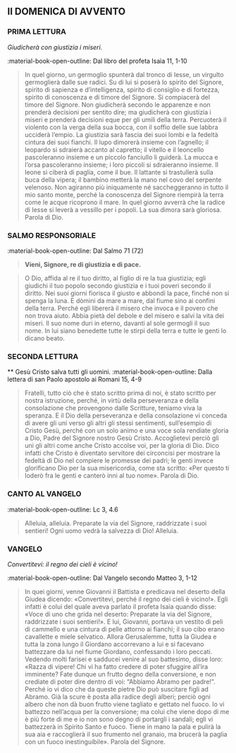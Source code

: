 ## II DOMENICA DI AVVENTO
> 
### PRIMA LETTURA
*Giudicherà con giustizia i miseri.*

:material-book-open-outline: Dal libro del profeta Isaìa
11, 1-10

> In quel giorno, un germoglio spunterà dal tronco di Iesse, un virgulto germoglierà dalle sue radici. Su di lui si poserà lo spirito del Signore, spirito di sapienza e d’intelligenza, spirito di consiglio e di fortezza, spirito di conoscenza e di timore del Signore. Si compiacerà del timore del Signore. Non giudicherà secondo le apparenze e non prenderà decisioni per sentito dire; ma giudicherà con giustizia i miseri e prenderà decisioni eque per gli umili della terra. Percuoterà il violento con la verga della sua bocca, con il soffio delle sue labbra ucciderà l’empio. La giustizia sarà fascia dei suoi lombi e la fedeltà cintura dei suoi fianchi. Il lupo dimorerà insieme con l’agnello; il leopardo si sdraierà accanto al capretto; il vitello e il leoncello pascoleranno insieme e un piccolo fanciullo li guiderà. La mucca e l’orsa pascoleranno insieme; i loro piccoli si sdraieranno insieme. Il leone si ciberà di paglia, come il bue. Il lattante si trastullerà sulla buca della vipera; il bambino metterà la mano nel covo del serpente velenoso. Non agiranno più iniquamente né saccheggeranno in tutto il mio santo monte, perché la conoscenza del Signore riempirà la terra come le acque ricoprono il mare. In quel giorno avverrà che la radice di Iesse si leverà a vessillo per i popoli. La sua dimora sarà gloriosa. Parola di Dio.
> 
### SALMO RESPONSORIALE
:material-book-open-outline: Dal Salmo 71 (72)

>**Vieni, Signore, re di giustizia e di pace.**

> O Dio, affida al re il tuo diritto,
> al figlio di re la tua giustizia;
> egli giudichi il tuo popolo secondo giustizia
> e i tuoi poveri secondo il diritto.
> Nei suoi giorni fiorisca il giusto
> e abbondi la pace,
> finché non si spenga la luna.
> E dòmini da mare a mare,
> dal fiume sino ai confini della terra.
> Perché egli libererà il misero che invoca
> e il povero che non trova aiuto.
> Abbia pietà del debole e del misero
> e salvi la vita dei miseri.
> Il suo nome duri in eterno,
> davanti al sole germogli il suo nome.
> In lui siano benedette tutte le stirpi della terra
> e tutte le genti lo dicano beato.
> 
### SECONDA LETTURA
**
Gesù Cristo salva tutti gli uomini.
:material-book-open-outline: 
Dalla lettera di san Paolo apostolo ai Romani
15, 4-9
> 
> Fratelli, tutto ciò che è stato scritto prima di noi, è stato scritto per nostra istruzione, perché, in virtù della perseveranza e della consolazione che provengono dalle Scritture, teniamo viva la speranza. E il Dio della perseveranza e della consolazione vi conceda di avere gli uni verso gli altri gli stessi sentimenti, sull’esempio di Cristo Gesù, perché con un solo animo e una voce sola rendiate gloria a Dio, Padre del Signore nostro Gesù Cristo. Accoglietevi perciò gli uni gli altri come anche Cristo accolse voi, per la gloria di Dio. Dico infatti che Cristo è diventato servitore dei circoncisi per mostrare la fedeltà di Dio nel compiere le promesse dei padri; le genti invece glorificano Dio per la sua misericordia, come sta scritto: «Per questo ti loderò fra le genti e canterò inni al tuo nome». Parola di Dio.
> 
> 
> 
> 
> 
### CANTO AL VANGELO
:material-book-open-outline: Lc 3, 4.6

> Alleluia, alleluia.
> Preparate la via del Signore,
> raddrizzate i suoi sentieri!
> Ogni uomo vedrà la salvezza di Dio!
> Alleluia.
> 
### VANGELO
*Convertitevi: il regno dei cieli è vicino!*

:material-book-open-outline: Dal Vangelo secondo Matteo
3, 1-12

> In quei giorni, venne Giovanni il Battista e predicava nel deserto della Giudea dicendo: «Convertitevi, perché il regno dei cieli è vicino!». Egli infatti è colui del quale aveva parlato il profeta Isaìa quando disse: «Voce di uno che grida nel deserto: Preparate la via del Signore, raddrizzate i suoi sentieri!». E lui, Giovanni, portava un vestito di peli di cammello e una cintura di pelle attorno ai fianchi; il suo cibo erano cavallette e miele selvatico. Allora Gerusalemme, tutta la Giudea e tutta la zona lungo il Giordano accorrevano a lui e si facevano battezzare da lui nel fiume Giordano, confessando i loro peccati. Vedendo molti farisei e sadducei venire al suo battesimo, disse loro: «Razza di vipere! Chi vi ha fatto credere di poter sfuggire all’ira imminente? Fate dunque un frutto degno della conversione, e non crediate di poter dire dentro di voi: “Abbiamo Abramo per padre!”. Perché io vi dico che da queste pietre Dio può suscitare figli ad Abramo. Già la scure è posta alla radice degli alberi; perciò ogni albero che non dà buon frutto viene tagliato e gettato nel fuoco. Io vi battezzo nell’acqua per la conversione; ma colui che viene dopo di me è più forte di me e io non sono degno di portargli i sandali; egli vi battezzerà in Spirito Santo e fuoco. Tiene in mano la pala e pulirà la sua aia e raccoglierà il suo frumento nel granaio, ma brucerà la paglia con un fuoco inestinguibile». Parola del Signore.